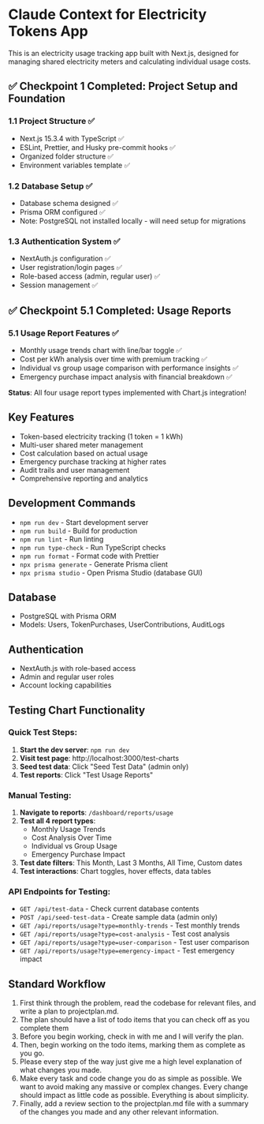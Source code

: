 # Claude Context for Electricity Tokens App

This is an electricity usage tracking app built with Next.js, designed for managing shared electricity meters and calculating individual usage costs.

## ✅ Checkpoint 1 Completed: Project Setup and Foundation

### 1.1 Project Structure ✅
- Next.js 15.3.4 with TypeScript ✅
- ESLint, Prettier, and Husky pre-commit hooks ✅
- Organized folder structure ✅
- Environment variables template ✅

### 1.2 Database Setup ✅
- Database schema designed ✅
- Prisma ORM configured ✅
- Note: PostgreSQL not installed locally - will need setup for migrations

### 1.3 Authentication System ✅
- NextAuth.js configuration ✅
- User registration/login pages ✅
- Role-based access (admin, regular user) ✅
- Session management ✅

## ✅ Checkpoint 5.1 Completed: Usage Reports

### 5.1 Usage Report Features ✅
- Monthly usage trends chart with line/bar toggle ✅
- Cost per kWh analysis over time with premium tracking ✅
- Individual vs group usage comparison with performance insights ✅
- Emergency purchase impact analysis with financial breakdown ✅

**Status**: All four usage report types implemented with Chart.js integration!

## Key Features
- Token-based electricity tracking (1 token = 1 kWh)
- Multi-user shared meter management
- Cost calculation based on actual usage
- Emergency purchase tracking at higher rates
- Audit trails and user management
- Comprehensive reporting and analytics

## Development Commands
- `npm run dev` - Start development server
- `npm run build` - Build for production
- `npm run lint` - Run linting
- `npm run type-check` - Run TypeScript checks
- `npm run format` - Format code with Prettier
- `npx prisma generate` - Generate Prisma client
- `npx prisma studio` - Open Prisma Studio (database GUI)

## Database
- PostgreSQL with Prisma ORM
- Models: Users, TokenPurchases, UserContributions, AuditLogs

## Authentication
- NextAuth.js with role-based access
- Admin and regular user roles
- Account locking capabilities

## Testing Chart Functionality

### Quick Test Steps:
1. **Start the dev server**: `npm run dev`
2. **Visit test page**: http://localhost:3000/test-charts
3. **Seed test data**: Click "Seed Test Data" (admin only)
4. **Test reports**: Click "Test Usage Reports"

### Manual Testing:
1. **Navigate to reports**: `/dashboard/reports/usage`
2. **Test all 4 report types**:
   - Monthly Usage Trends
   - Cost Analysis Over Time 
   - Individual vs Group Usage
   - Emergency Purchase Impact
3. **Test date filters**: This Month, Last 3 Months, All Time, Custom dates
4. **Test interactions**: Chart toggles, hover effects, data tables

### API Endpoints for Testing:
- `GET /api/test-data` - Check current database contents
- `POST /api/seed-test-data` - Create sample data (admin only)
- `GET /api/reports/usage?type=monthly-trends` - Test monthly trends
- `GET /api/reports/usage?type=cost-analysis` - Test cost analysis  
- `GET /api/reports/usage?type=user-comparison` - Test user comparison
- `GET /api/reports/usage?type=emergency-impact` - Test emergency impact

## Standard Workflow
1. First think through the problem, read the codebase for relevant files, and write a plan to projectplan.md.
2. The plan should have a list of todo items that you can check off as you complete them
3. Before you begin working, check in with me and I will verify the plan.
4. Then, begin working on the todo items, marking them as complete as you go.
5. Please every step of the way just give me a high level explanation of what changes you made.
6. Make every task and code change you do as simple as possible. We want to avoid making any massive or complex changes. Every change should impact as little code as possible. Everything is about simplicity.
7. Finally, add a review section to the projectplan.md file with a summary of the changes you made and any other relevant information.